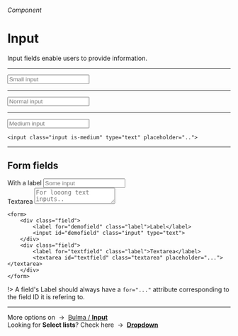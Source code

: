 <h6 class="subtitle is-5 has-text-grey has-text-weight-semibold">Component</h6><h1 class="title is-1 has-text-weight-bold">Input</h1>
<p class="subtitle is-5"><span class="has-text-weight-semibold">Input fields</span> enable users to provide information.</p>

<hr class="is-visible is-large">

<form class="box is-relaxed has-background-light is-marginless" spellcheck="false">
    <input class="input is-small" type="tel" placeholder="Small input">
    <hr class="is-small">
    <input class="input" type="tel" placeholder="Normal input">
    <hr class="is-small">
    <input class="input is-medium" type="email" placeholder="Medium input">
</form>

    <input class="input is-medium" type="text" placeholder="..">


<hr class="is-visible is-large">

<h2 class="title is-4">Form fields</h2>

<form class="box has-background-light is-relaxed is-marginless" spellcheck="false">
    <div class="field">
        <label for="demofield" class="label">With a label</label>
        <input id="demofield" class="input" type="text" placeholder="Some input">
    </div>
    <div class="field">
        <label for="textfield" class="label">Textarea</label>
        <textarea id="textfield" class="textarea" placeholder="For looong text inputs.."></textarea>
    </div>
</form>

    <form>
        <div class="field">
            <label for="demofield" class="label">Label</label>
            <input id="demofield" class="input" type="text">
        </div>
        <div class="field">
            <label for="textfield" class="label">Textarea</label>
            <textarea id="textfield" class="textarea" placeholder="..."></textarea>
        </div>
    </form>

!> A field's Label should always have a `for="..."` attribute corresponding to the field ID it is refering to.

<hr>

<div class="box is-bordered">
    More options on &nbsp;→&nbsp; <a href="https://bulma.io/documentation/form/input/" target="blank">Bulma / <strong>Input</strong></a>
    <br>
    Looking for <strong>Select lists</strong>? Check here &nbsp;→&nbsp; <a href="#/dropdown#selectlist" target="blank"><strong>Dropdown</strong></a>
</div>